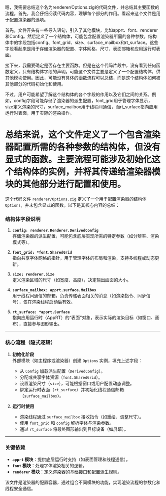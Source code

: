 嗯，我需要总结这个名为renderer/Options.zig的代码文件，并总结其主要函数的流程。首先，我会仔细阅读代码内容，理解每个部分的作用。看起来这个文件是用于配置渲染器的选项。

首先，文件开头有一些导入语句，引入了其他模块，比如apprt、font、renderer和Config。然后定义了一个结构体，可能包含配置渲染器所需的各种参数。结构体中的字段包括config、font_grid、size、surface_mailbox和rt_surface。这些字段看起来是用于存储渲染器的配置、字体网格、尺寸、表面邮箱和应用运行时表面。

接下来，我需要确定是否存在主要函数。但是在这个代码片段中，没有看到任何函数定义，只有结构体字段的声明。可能这个文件主要是定义了一个配置结构体，供其他模块使用。因此，可能没有具体的函数流程可以总结，而是这个结构体如何被其他部分的代码初始化和使用。

不过，用户可能希望了解这个结构体的各个字段的作用以及它们之间的关系。例如，config字段可能存储了渲染器的派生配置，font_grid用于管理字体显示，size定义渲染的尺寸，surface_mailbox用于线程间通信，而rt_surface指向应用运行时表面，用于实际的渲染操作。

总结来说，这个文件定义了一个包含渲染器配置所需的各种参数的结构体，但没有显式的函数。主要流程可能涉及初始化这个结构体的实例，并将其传递给渲染器模块的其他部分进行配置和使用。
================================================
这个代码文件 `renderer/Options.zig` 定义了一个用于配置渲染器的结构体 `Options`，并未包含显式的函数。以下是其核心内容的总结：

### 结构体字段说明
1. **`config: renderer.Renderer.DerivedConfig`**  
   存储渲染器的派生配置，可能包含底层实现所需的特定参数（如分辨率、渲染模式等）。

2. **`font_grid: *font.SharedGrid`**  
   指向共享字体网格的指针，用于管理字体的布局和渲染，支持多线程或动态更新。

3. **`size: renderer.Size`**  
   定义渲染区域的尺寸（如宽度、高度），决定输出画面的大小。

4. **`surface_mailbox: apprt.surface.Mailbox`**  
   用于线程间通信的邮箱，负责传递表面相关的消息（如渲染指令、同步信号），仅在渲染线程启动后有效。

5. **`rt_surface: *apprt.Surface`**  
   指向应用运行时（AppRT）的“表面”对象，表示实际的渲染目标（如窗口、画布），直接参与图形输出。

---

### 核心流程（隐式逻辑）
1. **初始化阶段**  
   外部模块（如主程序或渲染器）创建 `Options` 实例，填充上述字段：  
   - 从 `Config` 加载派生配置（`DerivedConfig`）。  
   - 分配或共享字体资源（`font.SharedGrid`）。  
   - 设置渲染尺寸（`size`），可能根据窗口或用户配置动态调整。  
   - 绑定运行时表面（`rt_surface`）并初始化线程通信邮箱（`surface_mailbox`）。

2. **运行时使用**  
   - 渲染线程通过 `surface_mailbox` 接收指令（如重绘、调整尺寸）。  
   - 使用 `font_grid` 和 `config` 解析字体与渲染参数。  
   - 通过 `rt_surface` 将最终图形输出到目标设备（如屏幕）。

---

### 关键依赖
- **`apprt` 模块**：提供底层运行时支持（如表面管理和线程通信）。  
- **`font` 模块**：处理字体渲染相关的逻辑。  
- **`renderer` 模块**：定义渲染器的基础接口和配置派生规则。

该文件是渲染器的配置容器，通过组合不同模块的功能，实现渲染流程的参数化和线程安全通信。